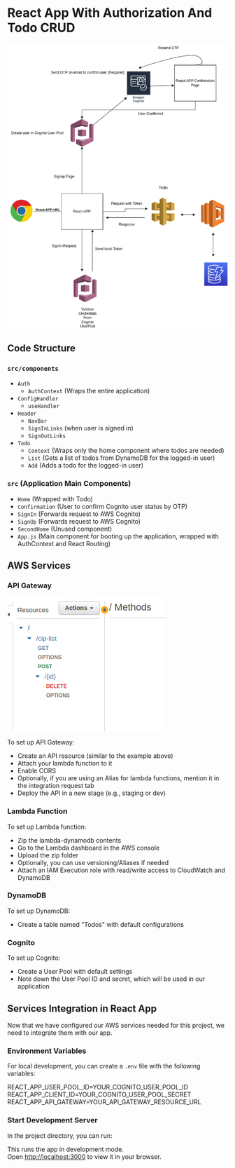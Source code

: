 # React App With Authorization And Todo CRUD

![Project Architecture](./images/app.png)

## Code Structure

### `src/components`

- `Auth`
  - `AuthContext` (Wraps the entire application)
- `ConfigHandler`
  - `useHandler`
- `Header`
  - `NavBar`
  - `SignInLinks` (when user is signed in)
  - `SignOutLinks`
- `Todo`
  - `Context` (Wraps only the home component where todos are needed)
  - `List` (Gets a list of todos from DynamoDB for the logged-in user)
  - `Add` (Adds a todo for the logged-in user)

### `src` (Application Main Components)

- `Home` (Wrapped with Todo)
- `Confirmation` (User to confirm Cognito user status by OTP)
- `SignIn` (Forwards request to AWS Cognito)
- `SignUp` (Forwards request to AWS Cognito)
- `SecondHome` (Unused component)
- `App.js` (Main component for booting up the application, wrapped with AuthContext and React Routing)

## AWS Services

### API Gateway

![API Gateway](./images/api-gateway-sample.png)

To set up API Gateway:

- Create an API resource (similar to the example above)
- Attach your lambda function to it
- Enable CORS
- Optionally, if you are using an Alias for lambda functions, mention it in the integration request tab
- Deploy the API in a new stage (e.g., staging or dev)

### Lambda Function

To set up Lambda function:

- Zip the lambda-dynamodb contents
- Go to the Lambda dashboard in the AWS console
- Upload the zip folder
- Optionally, you can use versioning/Aliases if needed
- Attach an IAM Execution role with read/write access to CloudWatch and DynamoDB

### DynamoDB

To set up DynamoDB:

- Create a table named "Todos" with default configurations

### Cognito

To set up Cognito:

- Create a User Pool with default settings
- Note down the User Pool ID and secret, which will be used in our application

## Services Integration in React App

Now that we have configured our AWS services needed for this project, we need to integrate them with our app.

### Environment Variables

For local development, you can create a `.env` file with the following variables:

REACT_APP_USER_POOL_ID=YOUR_COGNITO_USER_POOL_ID
REACT_APP_CLIENT_ID=YOUR_COGNITO_USER_POOL_SECRET
REACT_APP_API_GATEWAY=YOUR_API_GATEWAY_RESOURCE_URL


### Start Development Server

In the project directory, you can run:


This runs the app in development mode.\
Open [http://localhost:3000](http://localhost:3000) to view it in your browser.
